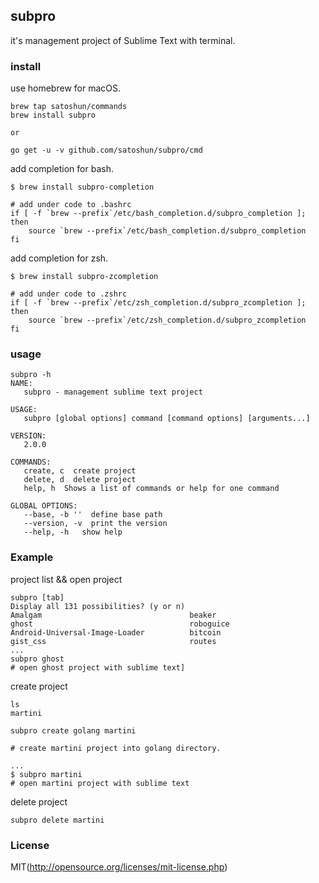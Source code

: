 ## subpro

it's management project of Sublime Text with terminal.

### install

use homebrew for macOS.

```shell
brew tap satoshun/commands
brew install subpro

or

go get -u -v github.com/satoshun/subpro/cmd
```

add completion for bash.

```shell
$ brew install subpro-completion

# add under code to .bashrc
if [ -f `brew --prefix`/etc/bash_completion.d/subpro_completion ]; then
    source `brew --prefix`/etc/bash_completion.d/subpro_completion
fi
```

add completion for zsh.

```shell
$ brew install subpro-zcompletion

# add under code to .zshrc
if [ -f `brew --prefix`/etc/zsh_completion.d/subpro_zcompletion ]; then
    source `brew --prefix`/etc/zsh_completion.d/subpro_zcompletion
fi
```

### usage

```shell
subpro -h
NAME:
   subpro - management sublime text project

USAGE:
   subpro [global options] command [command options] [arguments...]

VERSION:
   2.0.0

COMMANDS:
   create, c  create project
   delete, d  delete project
   help, h  Shows a list of commands or help for one command

GLOBAL OPTIONS:
   --base, -b ''  define base path
   --version, -v  print the version
   --help, -h   show help
```

### Example

project list && open project

```shell
subpro [tab]
Display all 131 possibilities? (y or n)
Amalgam                                 beaker                                  ghost                                   roboguice
Android-Universal-Image-Loader          bitcoin                                 gist_css                                routes
...
subpro ghost
# open ghost project with sublime text]
```

create project

```shell
ls
martini

subpro create golang martini

# create martini project into golang directory.

...
$ subpro martini
# open martini project with sublime text
```

delete project

```shell
subpro delete martini
```

### License

MIT(http://opensource.org/licenses/mit-license.php)
